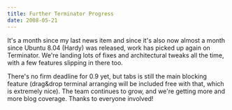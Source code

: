 ```yaml
---
title: Further Terminator Progress
date: 2008-05-21
---
```


It's a month since my last news item and since it's also now almost a month since Ubuntu 8.04 (Hardy) was released, work has picked up again on Terminator.
We're landing lots of fixes and architectural tweaks all the time, with a few features slipping in there too.

There's no firm deadline for 0.9 yet, but tabs is still the main blocking feature (drag&drop terminal arranging will be included free with that, which is extremely nice).
The team continues to grow, and we're getting more and more blog coverage. Thanks to everyone involved!
